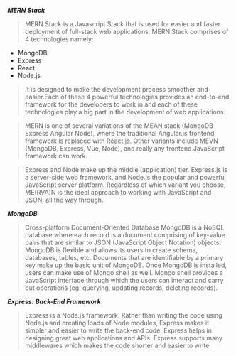 ***MERN Stack***
> MERN Stack is a Javascript Stack that is used for easier and faster deployment of full-stack web applications. MERN Stack comprises of 4 technologies namely:
- MongoDB
- Express
- React
- Node.js

>It is designed to make the development process smoother and easier.Each of these 4 powerful technologies provides an end-to-end framework for the developers to work in and each of these technologies play a big part in the development of web applications.

>MERN is one of several variations of the MEAN stack (MongoDB Express Angular Node), where the traditional Angular.js frontend framework is replaced with React.js. Other variants include MEVN (MongoDB, Express, Vue, Node), and really any frontend JavaScript framework can work.

>Express and Node make up the middle (application) tier. Express.js is a server-side web framework, and Node.js the popular and powerful JavaScript server platform. Regardless of which variant you choose, ME(RVA)N is the ideal approach to working with JavaScript and JSON, all the way through.

***MongoDB***
>Cross-platform Document-Oriented Database 
MongoDB is a NoSQL database where each record is a document comprising of key-value pairs that are similar to JSON (JavaScript Object Notation) objects. MongoDB is flexible and allows its users to create schema, databases, tables, etc. Documents that are identifiable by a primary key make up the basic unit of MongoDB. Once MongoDB is installed, users can make use of Mongo shell as well. Mongo shell provides a JavaScript interface through which the users can interact and carry out operations (eg: querying, updating records, deleting records).

***Express: Back-End Framework***

>Express is a Node.js framework. Rather than writing the code using Node.js and creating loads of Node modules, Express makes it simpler and easier to write the back-end code. Express helps in designing great web applications and APIs. Express supports many middlewares which makes the code shorter and easier to write.